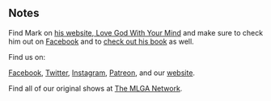 ## Notes

Find Mark on [his website, Love God With Your Mind](http://lovegodwithyourmind.com/) and make sure to check him out on [Facebook](https://www.facebook.com/mark.kreslins) and to [check out his book](https://www.facebook.com/groups/370001613931372/) as well.

Find us on:

[Facebook](https://facebook.com/thisismlga), [Twitter](https://twitter.com/thisismlga), [Instagram](https://instagram.com/thisismlga), [Patreon](https://www.patreon.com/ThisIsMLGA), and our [website](https://thisismlga.com).

Find all of our original shows at [The MLGA Network](https://mlganetwork.com).

